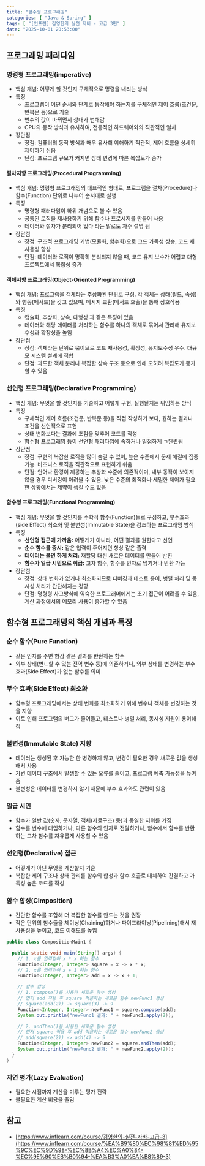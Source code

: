 ```yaml
---
title: "함수형 프로그래밍"
categories: [ "Java & Spring" ]
tags: [ "[인프런] 김영한의 실전 자바 - 고급 3편" ]
date: "2025-10-01 20:53:00"
---
```


## 프로그래밍 패러다임

### 명령형 프로그래밍(imperative)

- 핵심 개념: 어떻게 할 것인지 구체적으로 명령을 내리는 방식
- 특징
  - 프로그램이 어떤 순서와 단게로 동작해야 하는지를 구체적인 제어 흐름(조건문, 반복문 등)으로 기술
  - 변수의 값이 바뀌면서 상태가 변해감
  - CPU의 동작 방식과 유사하여, 전통적인 하드웨어와의 직관적인 일치
- 장단점
  - 장점: 컴퓨터의 동작 방식과 매우 유사해 이해하기 직관적, 제어 흐름을 상세히 제어하기 쉬움
  - 단점: 프로그램 규모가 커지면 상태 변경에 따른 복잡도가 증가

#### 절차지향 프로그래밍(Procedural Programming)

- 핵심 개념: 명령형 프로그래밍의 대표적인 형태로, 프로그램을 절차(Procedure)나 함수(Function) 단위로 나누어 순서대로 실행
- 특징
  - 명령형 패러다임이 하위 개념으로 볼 수 있음
  - 공통된 로직을 재사용하기 위해 함수나 프로시저를 만들어 사용
  - 데이터와 절차가 분리되어 있다 라는 말로도 자주 설명 됨
- 장단점
  - 장점: 구조적 프로그래밍 기법(모듈화, 함수화)으로 코드 가독성 상승, 코드 재사용성 향상
  - 단점: 데이터와 로직이 명확히 분리되지 않을 때, 코드 유지 보수가 어렵고 대형 프로젝트에서 복잡성 증가

#### 객체지향 프로그래밍(Object-Oriented Programming)

- 핵심 개념: 프로그램을 객체라는 추상화된 단위로 구성. 각 객체는 상태(필드, 속성)와 행동(메서드)을 갖고 있으며, 메시지 교환(메서드 호출)을 통해 상호작용
- 특징
  - 캡슐화, 추상화, 상속, 다형성 과 같은 특징이 있음
  - 데이터와 해당 데이터를 처리하는 함수를 하나의 객체로 묶어서 관리해 유지보수성과 확장성을 높임
- 장단점
  - 장점: 객체라는 단위로 묶이므로 코드 재사용성, 확장성, 유지보수성 우수. 대규모 시스템 설계에 적합
  - 단점: 과도한 객체 분리나 복잡한 상속 구조 등으로 인해 오히려 복잡도가 증가할 수 있음

### 선언형 프로그래밍(Declarative Programming)

- 핵심 개념: 무엇을 할 것인지를 기술하고 어떻게 구현, 실행될지는 위임하는 방식
- 특징
  - 구체적인 제어 흐름(조건문, 반복문 등)을 직접 작성하기 보다, 원하는 결과나 조건을 선언적으로 표현
  - 상태 변화보다는 결과에 초점을 맞추어 코드를 작성
  - 함수형 프로그래밍 등이 선언형 패러다임에 속하거나 밀접하게 ㄱ돤련됨
- 장단점
  - 장점: 구현의 복잡한 로직을 많이 숨길 수 있어, 높은 수준에서 문제 해결에 집중가능. 비즈니스 로직을 직관적으로 표현하기 쉬움
  - 단점: 언어나 환경이 제공하는 추상화 수준에 의존적이며, 내부 동작이 보이지 않을 경우 디버깅이 어려울 수 있음. 낮은 수준의 최적화나 세밀한 제어가 필요한 상황에서는 제약이 생길 수도 있음

#### 함수형 프로그래밍(Functional Programming)

- 핵심 개념: 무엇을 할 것인지를 수학적 함수(Function)들로 구성하고, 부수효과(side Effect) 최소화 및 불변성(Immutable State)을 강조하는 프로그래밍 방식
- 특징
  - **선언형 접근에 가까움:** 어떻게가 아니라, 어떤 결과를 원한다고 선언
  - **순수 함수를 중시:** 같은 입력이 주어지면 항상 같은 출력
  - **데이터는 불면 하게 처리:** 재할당 대신 새로운 데이터를 만들어 반환
  - **함수가 일급 시민으로 취급:** 고차 함수, 함수를 인자로 넘기거나 반환 가능
- 장단점
  - 장점: 상태 변화가 없거나 최소화되므로 디버깅과 테스트 용이, 병렬 처리 및 동시성 처리가 간단해지는 경향
  - 단점: 명령형 사고방식에 익숙한 프로그래머에게는 초기 접근이 어려울 수 있음, 계산 과정에서의 메모리 사용이 증가할 수 있음

## 함수형 프로그래밍의 핵심 개념과 특징

### 순수 함수(Pure Function)

- 같은 인자를 주면 항상 같은 결과를 반환하는 함수
- 외부 상태(변ㄴ할 수 있는 전역 변수 등)에 의존하거나, 외부 상태를 변경하는 부수 효과(Side Effect)가 없는 함수를 의미

### 부수 효과(Side Effect) 최소화

- 함수형 프로그래밍에서는 상태 변화를 최소화하기 위해 변수나 객체를 변경하는 것을 지양
- 이로 인해 프로그램의 버그가 줄어들고, 테스트나 병렬 처리, 동시성 지원이 용이해 짐

### 불변성(Immutable State) 지향

- 데이터는 생성된 후 가능한 한 병경하지 않고, 변경이 필요한 경우 새로운 값을 생성해서 사용
- 가변 데이터 구조에서 발생할 수 있는 오류를 줄이고, 프로그램 예측 가능성을 높여 줌
- 불변성은 데이터를 변경하지 않기 때문에 부수 효과와도 관련이 있음

### 일급 시민

- 함수가 일반 값(숫자, 문자열, 객체(자료구조) 등)과 동일한 지위를 가짐
- 함수를 변수에 대입하거나, 다른 함수의 인자로 전달하거나, 함수에서 함수를 반환하는 고차 함수를 자유롭게 사용할 수 있음

### 선언형(Declarative) 접근

- 어떻게가 아닌 무엇을 계산할지 기술
- 복잡한 제어 구조나 상태 관리를 함수의 합성과 함수 호출로 대체하여 간결하고 가독성 높은 코드를 작성

### 함수 합성(Cimposition)

- 간단한 함수를 조합해 더 복잡한 함수를 만드는 것을 권장
- 작은 단위의 함수들을 체이닝(Chaining)하거나 파이프라이닝(Pipelining)해서 재사용성을 높이고, 코드 이해도를 높임

```java
public class CompositionMain1 {

  public static void main(String[] args) {
    // 1. x를 입력받아 x * x 하는 함수
    Function<Integer, Integer> square = x -> x * x;
    // 2. x를 입력받아 x + 1 하는 함수
    Function<Integer, Integer> add = x -> x + 1;

    // 함수 합성
    // 1. compose()를 사용한 새로운 함수 생성
    // 먼저 add 적용 후 square 적용하는 새로운 함수 newFunc1 생성
    // square(add(2)) -> square(3) -> 9
    Function<Integer, Integer> newFunc1 = square.compose(add);
    System.out.println("newFunc1 결과: " + newFunc1.apply(2));

    // 2. andThen()을 사용한 새로운 함수 생성
    // 먼저 square 적용 후 add 적용하는 새로운 함수 newFunc2 생성
    // add(square(2)) -> add(4) -> 5
    Function<Integer, Integer> newFunc2 = square.andThen(add);
    System.out.println("newFunc2 결과: " + newFunc2.apply(2));
  }
}
```

### 지연 평가(Lazy Evaluation)

- 필요한 시점까지 계산을 미루는 평가 전략
- 불필요한 계산 비용을 줄임

## 참고

- [https://www.inflearn.com/course/김영한의-실전-자바-고급-3](https://www.inflearn.com/course/%EA%B9%80%EC%98%81%ED%95%9C%EC%9D%98-%EC%8B%A4%EC%A0%84-%EC%9E%90%EB%B0%94-%EA%B3%A0%EA%B8%89-3)
